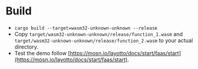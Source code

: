 # Build

* `cargo build --target=wasm32-unknown-unknown --release`
* Copy `target/wasm32-unknown-unknown/release/function_1.wasm` and `target/wasm32-unknown-unknown/release/function_2.wasm` to your actual directory.
* Test the demo follow [https://mosn.io/layotto/docs/start/faas/start](https://mosn.io/layotto/docs/start/faas/start).